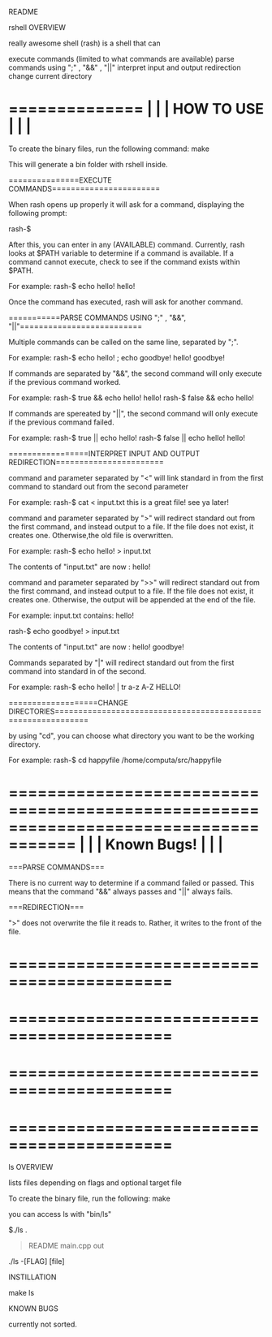 README


rshell
OVERVIEW

really awesome shell (rash) is a shell that can

execute commands (limited to what commands are available)
parse commands using ";" , "&&" , "||"
interpret input and output redirection
change current directory


==============
|            |
| HOW TO USE |
|            |
==============

To create the binary files, run the following command:
make

This will generate a bin folder with rshell inside.

===============EXECUTE COMMANDS=======================



When rash opens up properly it will ask for a command, displaying the following prompt:

rash-<loginname>$

After this, you can enter in any (AVAILABLE) command. Currently, rash looks at $PATH variable to determine if a command is available. If a command cannot execute, check to see if the command exists within $PATH.

For example:
rash-<loginname>$ echo hello!
hello!

Once the command has executed, rash will ask for another command.



===========PARSE COMMANDS USING ";" , "&&", "||"==========================



Multiple commands can be called on the same line, separated by ";".

For example:
rash-<loginname>$ echo hello! ; echo goodbye!
hello!
goodbye!

If commands are separated by "&&", the second command will only execute if the previous command worked.

For example:
rash-<loginname>$ true && echo hello!
hello!
rash-<loginname>$ false && echo hello!

If commands are spereated by "||", the second command will only execute if the previous command failed.

For example:
rash-<loginname>$ true || echo hello!
rash-<loginname>$ false || echo hello!
hello!


=================INTERPRET INPUT AND OUTPUT REDIRECTION=======================




command and parameter separated by "<" will link standard in from the first command to standard out from the second parameter

For example:
rash-<loginname>$ cat <  input.txt
this is a great file!
see ya later!

command and parameter separated by ">" will redirect standard out from the first command, and instead output to a file. If the file does not exist, it creates one. Otherwise,the old file is overwritten.

For example:
rash-<loginname>$ echo hello! > input.txt

The contents of "input.txt" are now :
hello!

command and parameter separated by ">>" will redirect standard out from the first command, and instead output to a file. If the file does not exist, it creates one. Otherwise, the output will be appended at the end of the file.

For example:
input.txt contains:
hello!

rash-<loginname>$ echo goodbye! > input.txt

The contents of "input.txt" are now :
hello!
goodbye!

Commands separated by "|" will redirect standard out from the first command into standard in of the second.

For example:
rash-<loginname>$ echo hello! | tr a-z A-Z
HELLO!


===================CHANGE DIRECTORIES=============================================================

by using "cd", you can choose what directory you want to be the working directory.

For example:
rash-<loginname>$ cd happyfile
/home/computa/src/happyfile

=====================================================================================
|                                                                                   |
|                              Known Bugs!                                          |
|                                                                                   |
=====================================================================================

===PARSE COMMANDS===

There is no current way to determine if a command failed or passed. This means that the command "&&" always passes and "||" always fails.

===REDIRECTION===

">" does not overwrite the file it reads to. Rather, it writes to the front of the file.




===========================================
===========================================
===========================================
===========================================
===========================================
===========================================
===========================================
===========================================







ls
OVERVIEW

lists files depending on flags and optional target file

To create the binary file, run the following:
make

you can access ls with "bin/ls"

$./ls .
> README main.cpp out

./ls -[FLAG] [file]

INSTILLATION

make ls

KNOWN BUGS

currently not sorted.
